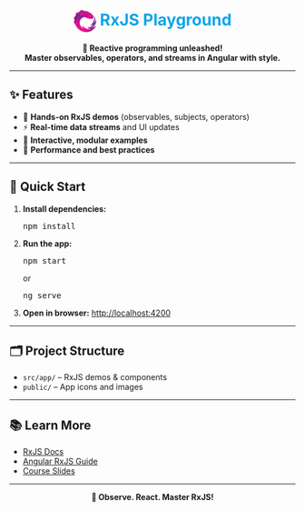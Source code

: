 <h1 align="center"><img src="public/rxjs-logo.png" width="40" style="vertical-align:middle;"/> <span style="color:#0EA5E9">RxJS Playground</span></h1>

<p align="center">
  <b>🔄 Reactive programming unleashed!<br>Master observables, operators, and streams in Angular with style.</b>
</p>

---

## ✨ Features

- 🔄 <b>Hands-on RxJS demos</b> (observables, subjects, operators)
- ⚡ <b>Real-time data streams</b> and UI updates
- 🧩 <b>Interactive, modular examples</b>
- 🚀 <b>Performance and best practices</b>

---

## 🚀 Quick Start

1. <b>Install dependencies:</b>
   <pre>npm install</pre>
2. <b>Run the app:</b>
   <pre>npm start</pre>
   or
   <pre>ng serve</pre>
3. <b>Open in browser:</b>
   <a href="http://localhost:4200">http://localhost:4200</a>

---

## 🗂️ Project Structure

- <code>src/app/</code> – RxJS demos & components
- <code>public/</code> – App icons and images

---

## 📚 Learn More

- [RxJS Docs](https://rxjs.dev/)
- [Angular RxJS Guide](https://angular.io/guide/rx-library)
- [Course Slides](../other-resources/angular-course-slides.pdf)

---

<p align="center">
  <b>🔄 Observe. React. Master RxJS!</b>
</p>
